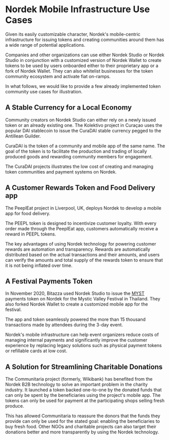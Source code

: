 # Nordek Mobile Infrastructure Use Cases

Given its easily customizable character, Nordek's mobile-centric infrastructure for issuing tokens and creating communities around them has a wide range of potential applications.

Companies and other organizations can use either Nordek Studio or Nordek Studio in conjunction with a customized version of Nordek Wallet to create tokens to be used by users onboarded either to their proprietary app or a fork of Nordek Wallet. They can also whitelist businesses for the token community ecosystem and activate fiat on-ramps.  

In what follows, we would like to provide a few already implemented token community use cases for illustration.

## A Stable Currency for a Local Economy

Community creators on Nordek Studio can either rely on a newly issued token or an already existing one. The Kolektivo project in Curaçao uses the popular DAI stablecoin to issue the CuraDAI stable currency pegged to the Antillean Guilder.

CuraDAI is the token of a community and mobile app of the same name. The goal of the token is to facilitate the production and trading of locally produced goods and rewarding community members for engagement.

The CuraDAI projects illustrates the low cost of creating and managing token communities and payment systems on Nordek.   

## A Customer Rewards Token and Food Delivery app

The PeeplEat project in Liverpool, UK, deploys Nordek to develop a mobile app for food delivery. 

The PEEPL token is designed to incentivize customer loyalty. With every order made through the PeeplEat app, customers automatically receive a reward in PEEPL tokens. 

The key advantages of using Nordek technology for powering customer rewards are automation and transparency. Rewards are automatically distributed based on the actual transactions and their amounts, and users can verify the amounts and total supply of the rewards token to ensure that it is not being inflated over time.  

## A Festival Payments Token

In November 2020, Bitazza used Nordek Studio to issue the [MYST](https://nordekscan.com/address/0x510FAD1AD23064Ae881B129314EFdD9FDa6d4782/transactions) payments token on Nordek for the Mystic Valley Festival in Thailand. They also forked Nordek Wallet to create a customized mobile app for the festival. 

The app and token seamlessly powered the more than 15 thousand transactions made by attendees during the 3-day event. 

Nordek's mobile infrastructure can help event organizers reduce costs of managing internal payments and significantly improve the customer experience by replacing legacy solutions such as physical payment tokens or refillable cards at low cost.

## A Solution for Streamlining Charitable Donations

The Communitaria project \(formerly, Wikibank\) has benefited from the Nordek B2B technology to solve an important problem in the charity industry. It launched a token backed one-to-one by the donated funds that can only be spent by the beneficiaries using the project's mobile app. The tokens can only be used for payment at the participating shops selling fresh produce.

This has allowed Communitaria to reassure the donors that the funds they provide can only be used for the stated goal: enabling the beneficiaries to buy fresh food. Other NGOs and charitable projects can also target their donations better and more transparently by using the Nordek technology.  


